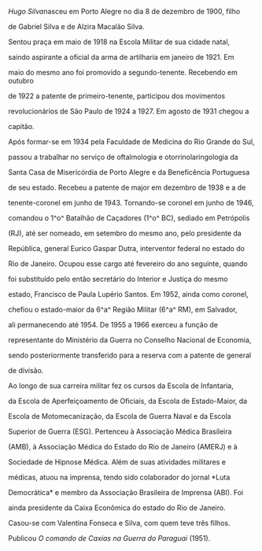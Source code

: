 

*Hugo Silva*nasceu em Porto Alegre no dia 8 de dezembro de 1900, filho

de Gabriel Silva e de Alzira Macalão Silva.



Sentou praça em maio de 1918 na Escola Militar de sua cidade natal,

saindo aspirante a oficial da arma de artilharia em janeiro de 1921. Em

maio do mesmo ano foi promovido a segundo-tenente. Recebendo em outubro

de 1922 a patente de primeiro-tenente, participou dos movimentos

revolucionários de São Paulo de 1924 a 1927. Em agosto de 1931 chegou a

capitão.



Após formar-se em 1934 pela Faculdade de Medicina do Rio Grande do Sul,

passou a trabalhar no serviço de oftalmologia e otorrinolaringologia da

Santa Casa de Misericórdia de Porto Alegre e da Beneficência Portuguesa

de seu estado. Recebeu a patente de major em dezembro de 1938 e a de

tenente-coronel em junho de 1943. Tornando-se coronel em junho de 1946,

comandou o 1^o^ Batalhão de Caçadores (1^o^ BC), sediado em Petrópolis

(RJ), até ser nomeado, em setembro do mesmo ano, pelo presidente da

República, general Eurico Gaspar Dutra, interventor federal no estado do

Rio de Janeiro. Ocupou esse cargo até fevereiro do ano seguinte, quando

foi substituído pelo então secretário do Interior e Justiça do mesmo

estado, Francisco de Paula Lupério Santos. Em 1952, ainda como coronel,

chefiou o estado-maior da 6^a^ Região Militar (6^a^ RM), em Salvador,

ali permanecendo até 1954. De 1955 a 1966 exerceu a função de

representante do Ministério da Guerra no Conselho Nacional de Economia,

sendo posteriormente transferido para a reserva com a patente de general

de divisão.



Ao longo de sua carreira militar fez os cursos da Escola de Infantaria,

da Escola de Aperfeiçoamento de Oficiais, da Escola de Estado-Maior, da

Escola de Motomecanização, da Escola de Guerra Naval e da Escola

Superior de Guerra (ESG). Pertenceu à Associação Médica Brasileira

(AMB), à Associação Médica do Estado do Rio de Janeiro (AMERJ) e à

Sociedade de Hipnose Médica. Além de suas atividades militares e

médicas, atuou na imprensa, tendo sido colaborador do jornal *Luta

Democrática* e membro da Associação Brasileira de Imprensa (ABI). Foi

ainda presidente da Caixa Econômica do estado do Rio de Janeiro.



Casou-se com Valentina Fonseca e Silva, com quem teve três filhos.



Publicou *O comando de Caxias na Guerra* *do Paraguai* (1951).



